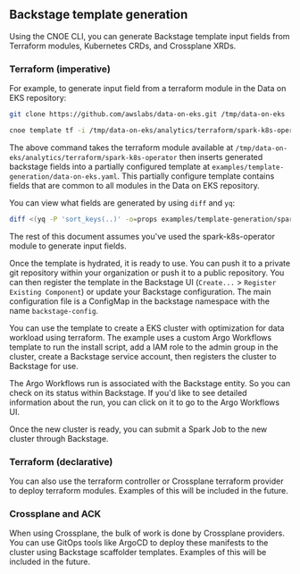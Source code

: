 ## Backstage template generation

Using the CNOE CLI, you can generate Backstage template input fields from Terraform modules, Kubernetes CRDs, and Crossplane XRDs.

### Terraform (imperative)

For example, to generate input field from a terraform module in the Data on EKS repository: 

```bash
git clone https://github.com/awslabs/data-on-eks.git /tmp/data-on-eks

cnoe template tf -i /tmp/data-on-eks/analytics/terraform/spark-k8s-operator -o examples/template-generation -t examples/template-generation/data-on-eks.yaml -p '.spec.parameters[0].properties.tfVars'

```
The above command takes the terraform module available at `/tmp/data-on-eks/analytics/terraform/spark-k8s-operator` then inserts generated backstage fields into a partially configured template at `examples/template-generation/data-on-eks.yaml`. This partially configure template contains fields that are common to all modules in the Data on EKS repository.

You can view what fields are generated by using `diff` and `yq`:

```bash
diff <(yq -P 'sort_keys(..)' -o=props examples/template-generation/spark-k8s-operator.yaml) <(yq -P 'sort_keys(..)' -o=props examples/template-generation/data-on-eks.yaml)
```

The rest of this document assumes you've used the spark-k8s-operator module to generate input fields.

Once the template is hydrated, it is ready to use. You can push it to a private git repository within your organization or push it to a public repository. 
You can then register the template in the Backstage UI (`Create...` > `Register Existing Component`) or update your Backstage configuration. The main configuration file is a ConfigMap in the backstage namespace with the name `backstage-config`.

You can use the template to create a EKS cluster with optimization for data workload using terraform. The example uses a custom Argo Workflows template to run the install script, add a IAM role to the admin group in the cluster, create a Backstage service account, then registers the cluster to Backstage for use.

The Argo Workflows run is associated with the Backstage entity. So you can check on its status within Backstage. If you'd like to see detailed information about the run, you can click on it to go to the Argo Workflows UI.

Once the new cluster is ready, you can submit a Spark Job to the new cluster through Backstage. 

### Terraform (declarative)

You can also use the terraform controller or Crossplane terraform provider to deploy terraform modules. Examples of this will be included in the future.


### Crossplane and ACK

When using Crossplane, the bulk of work is done by Crossplane providers. You can use GitOps tools like ArgoCD to deploy these manifests to the cluster using Backstage scaffolder templates. Examples of this will be included in the future.


